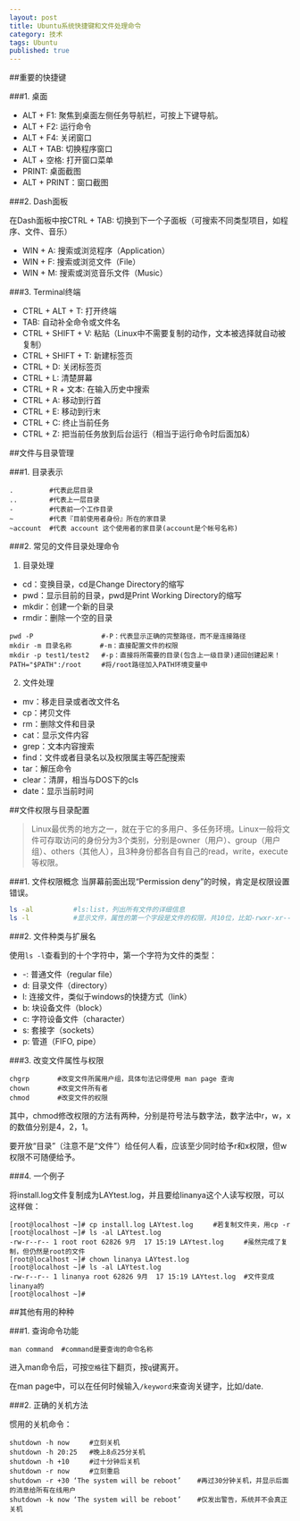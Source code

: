 ```yaml
---
layout: post
title: Ubuntu系统快捷键和文件处理命令
category: 技术
tags: Ubuntu
published: true
---
```


##重要的快捷键

###1. 桌面

- ALT + F1: 聚焦到桌面左侧任务导航栏，可按上下键导航。
- ALT + F2: 运行命令
- ALT + F4: 关闭窗口
- ALT + TAB: 切换程序窗口
- ALT + 空格: 打开窗口菜单
- PRINT: 桌面截图
- ALT + PRINT：窗口截图

###2. Dash面板

在Dash面板中按CTRL + TAB: 切换到下一个子面板（可搜索不同类型项目，如程序、文件、音乐）

- WIN + A: 搜索或浏览程序（Application）
- WIN + F: 搜索或浏览文件（File）
- WIN + M: 搜索或浏览音乐文件（Music）

###3. Terminal终端

- CTRL + ALT + T: 打开终端
- TAB: 自动补全命令或文件名
- CTRL + SHIFT + V: 粘贴（Linux中不需要复制的动作，文本被选择就自动被复制）
- CTRL + SHIFT + T: 新建标签页
- CTRL + D: 关闭标签页
- CTRL + L: 清楚屏幕
- CTRL + R + 文本: 在输入历史中搜索
- CTRL + A: 移动到行首
- CTRL + E: 移动到行末
- CTRL + C: 终止当前任务
- CTRL + Z: 把当前任务放到后台运行（相当于运行命令时后面加&）

##文件与目录管理

###1. 目录表示
```
.         #代表此层目录
..        #代表上一层目录
-         #代表前一个工作目录
~         #代表『目前使用者身份』所在的家目录
~account  #代表 account 这个使用者的家目录(account是个帐号名称)
```

###2. 常见的文件目录处理命令

1) 目录处理

- cd：变换目录，cd是Change Directory的缩写
- pwd：显示目前的目录，pwd是Print Working Directory的缩写
- mkdir：创建一个新的目录
- rmdir：删除一个空的目录

```
pwd -P                 #-P：代表显示正确的完整路径，而不是连接路径
mkdir -m 目录名称       #-m：直接配置文件的权限
mkdir -p test1/test2   #-p：直接将所需要的目录(包含上一级目录)递回创建起来！
PATH="$PATH":/root     #将/root路径加入PATH环境变量中
```

2) 文件处理

- mv：移走目录或者改文件名
- cp：拷贝文件
- rm：删除文件和目录
- cat：显示文件内容
- grep：文本内容搜索
- find：文件或者目录名以及权限属主等匹配搜索
- tar：解压命令
- clear：清屏，相当与DOS下的cls
- date：显示当前时间


##文件权限与目录配置

> Linux最优秀的地方之一，就在于它的多用户、多任务环境。Linux一般将文件可存取访问的身份分为3个类别，分别是owner（用户）、group（用户组）、others（其他人），且3种身份都各自有自己的read，write，execute等权限。

###1. 文件权限概念
当屏幕前面出现“Permission deny”的时候，肯定是权限设置错误。

```sh
ls -al          #ls:list，列出所有文件的详细信息
ls -l           #显示文件，属性的第一个字段是文件的权限，共10位，比如-rwxr-xr--，表示owner具有rwx权限，group具有rx权限，others只具有r权限
```

###2. 文件种类与扩展名

使用`ls -l`查看到的十个字符中，第一个字符为文件的类型：

- -: 普通文件（regular file）
- d: 目录文件（directory）
- l: 连接文件，类似于windows的快捷方式（link）
- b: 块设备文件（block）
- c: 字符设备文件（character）
- s: 套接字（sockets）
- p: 管道（FIFO, pipe）

###3. 改变文件属性与权限

```
chgrp       #改变文件所属用户组，具体句法记得使用 man page 查询
chown       #改变文件所有者
chmod       #改变文件的权限
```
其中，chmod修改权限的方法有两种，分别是符号法与数字法，数字法中r，w，x的数值分别是4，2，1。

要开放“目录”（注意不是“文件”）给任何人看，应该至少同时给予r和x权限，但w权限不可随便给予。

###4. 一个例子

将install.log文件复制成为LAYtest.log，并且要给linanya这个人读写权限，可以这样做：

```
[root@localhost ~]# cp install.log LAYtest.log     #若复制文件夹，用cp -r
[root@localhost ~]# ls -al LAYtest.log 
-rw-r--r-- 1 root root 62826 9月  17 15:19 LAYtest.log     #虽然完成了复制，但仍然是root的文件
[root@localhost ~]# chown linanya LAYtest.log 
[root@localhost ~]# ls -al LAYtest.log       
-rw-r--r-- 1 linanya root 62826 9月  17 15:19 LAYtest.log  #文件变成linanya的
[root@localhost ~]# 
```

##其他有用的种种

###1. 查询命令功能 

```
man command  #command是要查询的命令名称
```

进入man命令后，可按`空格`往下翻页，按`q`键离开。

在man page中，可以在任何时候输入`/keyword`来查询关键字，比如/date.

###2. 正确的关机方法

惯用的关机命令：

```
shutdown -h now     #立刻关机
shutdown -h 20:25   #晚上8点25分关机
shutdown -h +10     #过十分钟后关机
shutdown -r now     #立刻重启
shutdown -r +30 ‘The system will be reboot’    #再过30分钟关机，并显示后面的消息给所有在线用户
shutdown -k now ‘The system will be reboot’    #仅发出警告，系统并不会真正关机
```
